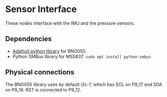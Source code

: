 # Sensor Interface
These nodes interface with the IMU and the pressure sensors.

## Dependencies
* [Adafruit python library](https://github.com/adafruit/Adafruit_Python_BNO055) for BNO055.
* Python SMBus library for MS5837:
`sudo apt install python-smbus`


## Physical connections
The BNO055 library uses by default i2c-1, which has SCL on P9_17 and SDA on P9_18. RST is connected to P9_12.

